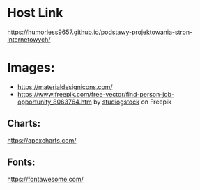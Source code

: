 # Host Link
https://humorless9657.github.io/podstawy-projektowania-stron-internetowych/

# Images:
- https://materialdesignicons.com/
- https://www.freepik.com/free-vector/find-person-job-opportunity_8063764.htm by <a href="https://www.freepik.com/author/studiogstock">studiogstock</a> on Freepik
  
## Charts:
https://apexcharts.com/
  
## Fonts:
https://fontawesome.com/
